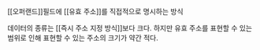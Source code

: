 [[오퍼랜드]]필드에 [[유효 주소]]를 직접적으로 명시하는 방식

데이터의 종류는 [[즉시 주소 지정 방식]]보다 크다.
하지만 유효 주소를 표현할 수 있는 범위로 인해 표현할 수 있는 주소의 크기가 약간 적다.


